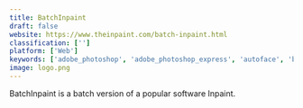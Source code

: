 ```yaml
---
title: BatchInpaint
draft: false 
website: https://www.theinpaint.com/batch-inpaint.html
classification: ['']
platform: ['Web']
keywords: ['adobe_photoshop', 'adobe_photoshop_express', 'autoface', 'background_burner', 'cutout', 'exacto', 'gihosoft_photo_eraser', 'inpixio_photo_eraser', 'photo_background_eraser', 'photo_background_remover', 'photo_objects_eraser', 'photo_stamp_remover', 'picsart', 'pixelfed', 'pixelstyle', 'pixlr', 'super_photocut', 'touchretouch', 'etinysoft_photo_eraser']
image: logo.png
---
```

BatchInpaint is a batch version of a popular software Inpaint.